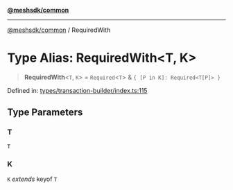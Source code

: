 [**@meshsdk/common**](../README.md)

***

[@meshsdk/common](../globals.md) / RequiredWith

# Type Alias: RequiredWith\<T, K\>

> **RequiredWith**\<`T`, `K`\> = `Required`\<`T`\> & `{ [P in K]: Required<T[P]> }`

Defined in: [types/transaction-builder/index.ts:115](https://github.com/MeshJS/mesh/blob/1abde1553cbd7cf2cf4e40197fc0de9e4a7d0f49/packages/mesh-common/src/types/transaction-builder/index.ts#L115)

## Type Parameters

### T

`T`

### K

`K` *extends* keyof `T`
